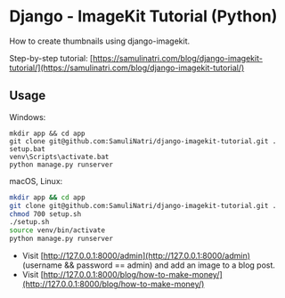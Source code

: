 # Django - ImageKit Tutorial (Python)

How to create thumbnails using django-imagekit.

Step-by-step tutorial: [https://samulinatri.com/blog/django-imagekit-tutorial/](https://samulinatri.com/blog/django-imagekit-tutorial/)

## Usage

Windows:

```
mkdir app && cd app
git clone git@github.com:SamuliNatri/django-imagekit-tutorial.git .
setup.bat
venv\Scripts\activate.bat
python manage.py runserver
```

macOS, Linux:

```bash
mkdir app && cd app
git clone git@github.com:SamuliNatri/django-imagekit-tutorial.git .
chmod 700 setup.sh
./setup.sh
source venv/bin/activate
python manage.py runserver
```

- Visit [http://127.0.0.1:8000/admin](http://127.0.0.1:8000/admin) (username && password == admin) and add an image to a blog post.
- Visit [http://127.0.0.1:8000/blog/how-to-make-money/](http://127.0.0.1:8000/blog/how-to-make-money/)